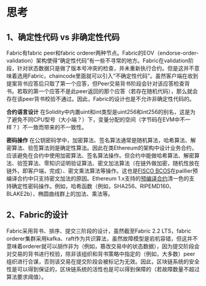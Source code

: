 # 思考

## 1、确定性代码 vs 非确定性代码

Fabric有fabric peer和fabric orderer两种节点。Fabric的EOV（endorse-order-validation）架构使得“确定性代码”有一些不寻常的地方。Fabric在validation阶段，针对状态数据只是做了版本号冲突的检查，并未重新执行合约。但是这并不意味着选用Fabric，chaincode里面就可以引入“不确定性代码”。虽然客户端在收到提案背书应答后只取了第一个应答，但Peer交易背书阶段会针对该应答检查背书。若取的第一个应答不是此peer返回的那个应答（若存在随机代码），那么就会存在该peer背书校验不通过。因此，Fabric的设计也是不允许非确定性代码的。

**合约语言设计**  在Solidity中内置uint和int类型是uint256和int256的别名，这是为了避免不同CPU型号（大小端？）下，变量分配的空间（字节码在EVM中不一样？）不一致而带来的不一致性。

**密码操作**   在公钥密码学中，加密算法、签名算法通常是随机算法，哈希算法、解密算法、验签算法则是确定性算法。因此在类Ethereum的架构中设计业务合约，应该避免在合约中使用加密算法、签名算法操作。但合约中能做哈希算法、解密算法、验签算法、零知识证明验证算法、密文加法算法（在链外做加密，随机性放在链外，即客户端，完成）、密文乘法算法等操作。这也是[FISCO BCOS](https://github.com/FISCO-BCOS/FISCO-BCOS/issues/1865)在paillier预编译合约中只支持密文加法的原因。Ethereum 1.x支持的[预编译合约](https://github.com/ethereum/go-ethereum/blob/master/core/vm/contracts.go)清一色的支持确定性密码操作。例如，哈希函数（例如，SHA256、RIPEMD160、BLAKE2b）、椭圆曲线群上的加法、乘法等。

## 2、Fabric的设计

Fabric采用背书、排序、提交三阶段的设计，虽然截至Fabric 2.2 LTS，fabric orderer集群采用kafka、raft作为共识算法，虽然故障模型是宕机容错，但这并不意味着orderer就可以胡作非为（例如，篡改交易中的状态数据），因为提交阶段会对交易的背书进行校验，除非该组织和背书策略中指定的（例如，大多数）peer组织进行合谋，否则该交易在提交阶段会被标记为无效。因此，区块链系统的安全性是可以得到保证的，区块链系统的活性也是可以得到保障的（若故障数量不超过算法要求阈值）。